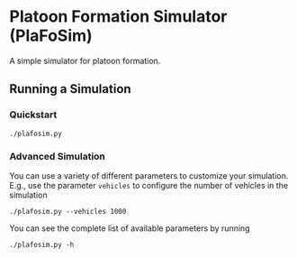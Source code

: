 # Platoon Formation Simulator (PlaFoSim)

A simple simulator for platoon formation.

## Running a Simulation

### Quickstart

```./plafosim.py```

### Advanced Simulation

You can use a variety of different parameters to customize your simulation.
E.g., use the parameter `vehicles` to configure the number of vehicles in the simulation

```./plafosim.py --vehicles 1000```

You can see the complete list of available parameters by running

```./plafosim.py -h```
